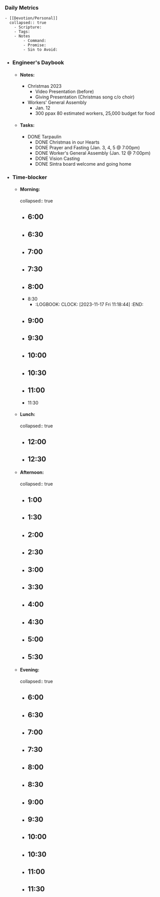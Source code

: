 ### Daily Metrics
	- [[Devotion/Personal]]
	  collapsed:: true
		- Scripture:
		- Tags:
		- Notes
			- Command:
			- Promise:
			- Sin to Avoid:
- ### Engineer's Daybook
	- #### Notes:
		- Christmas 2023
			- Video Presentation (before)
			- Giving Presentation (Christmas song c/o choir)
		- Workers' General Assembly
			- Jan. 12
			- 300 ppax 80 estimated workers, 25,000 budget for food
	- #### Tasks:
		- DONE Tarpaulin
			- DONE Christmas in our Hearts
			- DONE Prayer and Fasting (Jan. 3, 4, 5 @ 7:00pm)
			- DONE Worker's General Assembly (Jan. 12 @ 7:00pm)
			- DONE Vision Casting
			- DONE Sintra board welcome and going home
- ### Time-blocker
	- #### Morning:
	  collapsed:: true
		- 6:00
			-
		- 6:30
			-
		- 7:00
			-
		- 7:30
			-
		- 8:00
			-
		- 8:30
			- :LOGBOOK:
			  CLOCK: [2023-11-17 Fri 11:18:44]
			  :END:
		- 9:00
			-
		- 9:30
			-
		- 10:00
			-
		- 10:30
			-
		- 11:00
			-
		- 11:30
	- #### Lunch:
	  collapsed:: true
		- 12:00
			-
		- 12:30
			-
	- #### Afternoon:
	  collapsed:: true
		- 1:00
			-
		- 1:30
			-
		- 2:00
			-
		- 2:30
			-
		- 3:00
			-
		- 3:30
			-
		- 4:00
			-
		- 4:30
			-
		- 5:00
			-
		- 5:30
			-
	- #### Evening:
	  collapsed:: true
		- 6:00
			-
		- 6:30
			-
		- 7:00
			-
		- 7:30
			-
		- 8:00
			-
		- 8:30
			-
		- 9:00
			-
		- 9:30
			-
		- 10:00
			-
		- 10:30
			-
		- 11:00
			-
		- 11:30
			-
